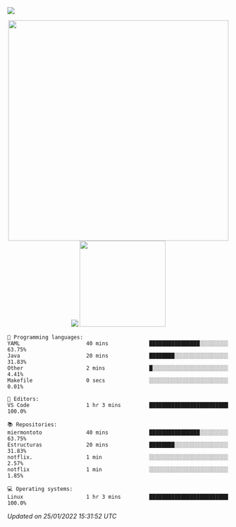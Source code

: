 ![](https://hit.yhype.me/github/profile?user_id=20926603)

<p align="center">
  <img src="https://raw.githubusercontent.com/miermontoto/miermontoto/main/daft.gif" width="500px" />
  <img src="https://github-readme-stats.vercel.app/api?username=miermontoto&count_private=true&include_all_commits=true&hide_border=true&theme=nord" />
  <img src="https://github-readme-stats.vercel.app/api/top-langs/?username=miermontoto&layout=compact&card_width=250&exclude_repo=TEC&langs_count=8&hide_border=true&theme=nord" height="195rem" />
</p>

<!--START_SECTION:waka-->
```text
💬 Programming languages: 
YAML                     40 mins             ████████████████░░░░░░░░░   63.75% 
Java                     20 mins             ████████░░░░░░░░░░░░░░░░░   31.83% 
Other                    2 mins              █░░░░░░░░░░░░░░░░░░░░░░░░   4.41% 
Makefile                 0 secs              ░░░░░░░░░░░░░░░░░░░░░░░░░   0.01%

📝 Editors: 
VS Code                  1 hr 3 mins         █████████████████████████   100.0%

📚 Repositories: 
miermontoto              40 mins             ████████████████░░░░░░░░░   63.75% 
Estructuras              20 mins             ████████░░░░░░░░░░░░░░░░░   31.83% 
notflix.                 1 min               ░░░░░░░░░░░░░░░░░░░░░░░░░   2.57% 
notflix                  1 min               ░░░░░░░░░░░░░░░░░░░░░░░░░   1.85%

💻 Operating systems: 
Linux                    1 hr 3 mins         █████████████████████████   100.0%

```


 *Updated on 25/01/2022 15:31:52 UTC*
<!--END_SECTION:waka-->
